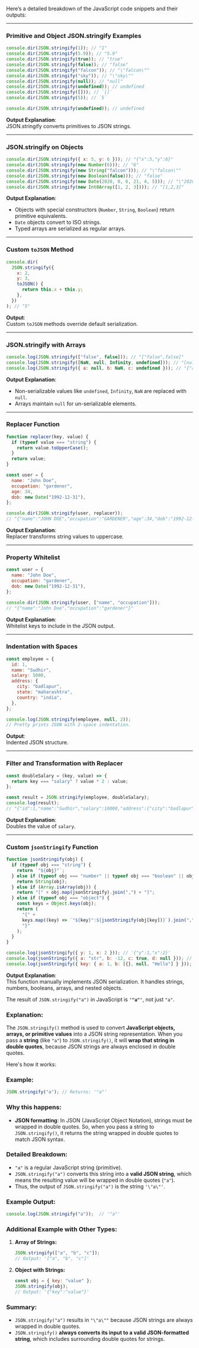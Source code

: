 Here’s a detailed breakdown of the JavaScript code snippets and their outputs:

---

### **Primitive and Object JSON.stringify Examples**

```javascript
console.dir(JSON.stringify(1)); // "1"
console.dir(JSON.stringify(5.9)); // "5.9"
console.dir(JSON.stringify(true)); // "true"
console.dir(JSON.stringify(false)); // "false"
console.dir(JSON.stringify("falcon")); // "\"falcon\""
console.dir(JSON.stringify("sky")); // "\"sky\""
console.dir(JSON.stringify(null)); // "null"
console.dir(JSON.stringify(undefined)); // undefined
console.dir(JSON.stringify([])); // `[]`
console.dir(JSON.stringify(5)); // `5`

console.dir(JSON.stringify(undefined)); // undefined
```

**Output Explanation**:  
JSON.stringify converts primitives to JSON strings.

---

### **JSON.stringify on Objects**

```javascript
console.dir(JSON.stringify({ x: 5, y: 6 })); // "{"x":5,"y":6}"
console.dir(JSON.stringify(new Number(6))); // "6"
console.dir(JSON.stringify(new String("falcon"))); // "\"falcon\""
console.dir(JSON.stringify(new Boolean(false))); // "false"
console.dir(JSON.stringify(new Date(2020, 0, 6, 21, 4, 5))); // "\"2020-01-06T21:04:05.000Z\""
console.dir(JSON.stringify(new Int8Array([1, 2, 3]))); // "[1,2,3]"
```

**Output Explanation**:  
- Objects with special constructors (`Number`, `String`, `Boolean`) return primitive equivalents.  
- `Date` objects convert to ISO strings.  
- Typed arrays are serialized as regular arrays.

---

### **Custom `toJSON` Method**

```javascript
console.dir(
  JSON.stringify({
    x: 2,
    y: 3,
    toJSON() {
      return this.x + this.y;
    },
  })
); // "5"
```

**Output**:  
Custom `toJSON` methods override default serialization.

---

### **JSON.stringify with Arrays**

```javascript
console.log(JSON.stringify(["false", false])); // "["false",false]"
console.log(JSON.stringify([NaN, null, Infinity, undefined])); // "[null,null,null,null]"
console.log(JSON.stringify({ a: null, b: NaN, c: undefined })); // "{"a":null,"b":null}"
```

**Output Explanation**:  
- Non-serializable values like `undefined`, `Infinity`, `NaN` are replaced with `null`.  
- Arrays maintain `null` for un-serializable elements.

---

### **Replacer Function**

```javascript
function replacer(key, value) {
  if (typeof value === "string") {
    return value.toUpperCase();
  }
  return value;
}

const user = {
  name: "John Doe",
  occupation: "gardener",
  age: 34,
  dob: new Date("1992-12-31"),
};

console.dir(JSON.stringify(user, replacer));
// "{"name":"JOHN DOE","occupation":"GARDENER","age":34,"dob":"1992-12-31T00:00:00.000Z"}"
```

**Output Explanation**:  
Replacer transforms string values to uppercase.

---

### **Property Whitelist**

```javascript
const user = {
  name: "John Doe",
  occupation: "gardener",
  dob: new Date("1992-12-31"),
};

console.dir(JSON.stringify(user, ["name", "occupation"]));
// "{"name":"John Doe","occupation":"gardener"}"
```

**Output Explanation**:  
Whitelist keys to include in the JSON output.

---

### **Indentation with Spaces**

```javascript
const employee = {
  id: 1,
  name: "Sudhir",
  salary: 5000,
  address: {
    city: "badlapur",
    state: "maharashtra",
    country: "india",
  },
};

console.log(JSON.stringify(employee, null, 2));
// Pretty prints JSON with 2-space indentation.
```

**Output**:  
Indented JSON structure.

---

### **Filter and Transformation with Replacer**

```javascript
const doubleSalary = (key, value) => {
  return key === "salary" ? value * 2 : value;
};

const result = JSON.stringify(employee, doubleSalary);
console.log(result);
// "{"id":1,"name":"Sudhir","salary":10000,"address":{"city":"badlapur","state":"maharashtra","country":"india"}}"
```

**Output Explanation**:  
Doubles the value of `salary`.

---

### **Custom `jsonStringify` Function**

```javascript
function jsonStringify(obj) {
  if (typeof obj === "string") {
    return `"${obj}"`;
  } else if (typeof obj === "number" || typeof obj === "boolean" || obj === null) {
    return String(obj);
  } else if (Array.isArray(obj)) {
    return "[" + obj.map(jsonStringify).join(",") + "]";
  } else if (typeof obj === "object") {
    const keys = Object.keys(obj);
    return (
      "{" +
      keys.map((key) => `"${key}":${jsonStringify(obj[key])}`).join(",") +
      "}"
    );
  }
}

console.log(jsonStringify({ y: 1, x: 2 })); // '{"y":1,"x":2}'
console.log(jsonStringify({ a: "str", b: -12, c: true, d: null })); // '{"a":"str","b":-12,"c":true,"d":null}'
console.log(jsonStringify({ key: { a: 1, b: [{}, null, "Hello"] } })); // '{"key":{"a":1,"b":[{},null,"Hello"]}}'
```

**Output Explanation**:  
This function manually implements JSON serialization. It handles strings, numbers, booleans, arrays, and nested objects.



The result of `JSON.stringify("a")` in JavaScript is **`'"a"'`**, not just `"a"`.

### Explanation:

The `JSON.stringify()` method is used to convert **JavaScript objects, arrays, or primitive values** into a JSON string representation. When you pass a **string** (like `"a"`) to `JSON.stringify()`, it will **wrap that string in double quotes**, because JSON strings are always enclosed in double quotes.

Here's how it works:

### Example:
```javascript
JSON.stringify("a"); // Returns: '"a"'
```

### Why this happens:
- **JSON formatting**: In JSON (JavaScript Object Notation), strings must be wrapped in double quotes. So, when you pass a string to `JSON.stringify()`, it returns the string wrapped in double quotes to match JSON syntax.

### Detailed Breakdown:
- `"a"` is a regular JavaScript string (primitive).
- `JSON.stringify("a")` converts this string into a **valid JSON string**, which means the resulting value will be wrapped in double quotes (`"a"`).
- Thus, the output of `JSON.stringify("a")` is the string `'\"a\"'`.

### Example Output:
```javascript
console.log(JSON.stringify("a"));  // '"a"'
```

### Additional Example with Other Types:

1. **Array of Strings:**
   ```javascript
   JSON.stringify(["a", "b", "c"]);
   // Output: '["a", "b", "c"]'
   ```

2. **Object with Strings:**
   ```javascript
   const obj = { key: "value" };
   JSON.stringify(obj);
   // Output: '{"key":"value"}'
   ```

### Summary:
- `JSON.stringify("a")` results in `"\"a\""` because JSON strings are always wrapped in double quotes. 
- `JSON.stringify()` **always converts its input to a valid JSON-formatted string**, which includes surrounding double quotes for strings.